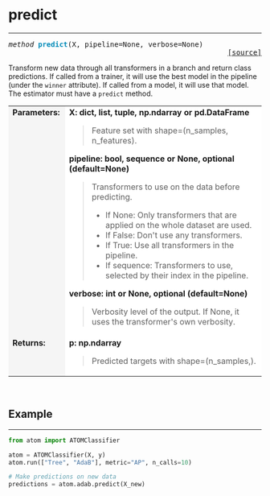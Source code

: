 # predict
---------

<pre><em>method</em> <strong style="color:#008AB8">predict</strong>(X, pipeline=None, verbose=None) 
<div align="right"><a href="https://github.com/tvdboom/ATOM/blob/master/atom/basepredictor.py#L128">[source]</a></div></pre>
Transform new data through all transformers in a branch and return
class predictions. If called from a trainer, it will use the best model
in the pipeline (under the `winner` attribute). If called from a
model, it will use that model. The estimator must have a
`predict` method.
<table>
<tr>
<td width="15%" style="vertical-align:top; background:#F5F5F5;"><strong>Parameters:</strong></td>
<td width="75%" style="background:white;">
<strong>X: dict, list, tuple, np.ndarray or pd.DataFrame</strong>
<blockquote>
Feature set with shape=(n_samples, n_features).
</blockquote>
<strong>pipeline: bool, sequence or None, optional (default=None)</strong>
<blockquote>
Transformers to use on the data before predicting.
<ul>
<li>If None: Only transformers that are applied on the whole dataset are used.</li>
<li>If False: Don't use any transformers.</li>
<li>If True: Use all transformers in the pipeline.</li>
<li>If sequence: Transformers to use, selected by their index in the pipeline.</li>
</ul>
</blockquote>
<strong>verbose: int or None, optional (default=None)</strong>
<blockquote>
Verbosity level of the output. If None, it uses the transformer's own verbosity.
</blockquote>
</tr>
<tr>
<td width="15%" style="vertical-align:top; background:#F5F5F5;"><strong>Returns:</strong></td>
<td width="75%" style="background:white;">
<strong>p: np.ndarray</strong>
<blockquote>
Predicted targets with shape=(n_samples,).
</blockquote>
</td>
</tr>
</table>
<br />


## Example
----------

```python
from atom import ATOMClassifier

atom = ATOMClassifier(X, y)
atom.run(["Tree", "AdaB"], metric="AP", n_calls=10)

# Make predictions on new data
predictions = atom.adab.predict(X_new)
```
